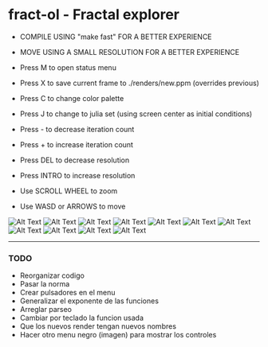 # fract-ol - Fractal explorer

- COMPILE USING "make fast" FOR A BETTER EXPERIENCE
- MOVE USING A SMALL RESOLUTION FOR A BETTER EXPERIENCE

- Press M to open status menu
- Press X to save current frame to ./renders/new.ppm (overrides previous)
- Press C to change color palette
- Press J to change to julia set (using screen center as initial conditions)
- Press - to decrease iteration count
- Press + to increase iteration count
- Press DEL to decrease resolution
- Press INTRO to increase resolution
- Use SCROLL WHEEL to zoom
- Use WASD or ARROWS to move

![Alt Text](renders/r9.jpg)
![Alt Text](renders/r7.jpg)
![Alt Text](renders/r8.jpg)
![Alt Text](renders/r11.png)
![Alt Text](renders/r0.png)
![Alt Text](renders/r1.png)
![Alt Text](renders/r2.png)
![Alt Text](renders/r3.png)
![Alt Text](renders/r4.png)
![Alt Text](renders/r5.png)
![Alt Text](renders/r6.png)

---

### TODO

- Reorganizar codigo
- Pasar la norma
- Crear pulsadores en el menu
- Generalizar el exponente de las funciones
- Arreglar parseo
- Cambiar por teclado la funcion usada
- Que los nuevos render tengan nuevos nombres
- Hacer otro menu negro (imagen) para mostrar los controles
